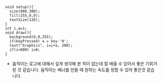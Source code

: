 ```
void setup(){
  size(800,300);
  fill(255,0,0);
  textSize(128);
}
int i,a=1;
void draw(){
  background(0,0,255);
  if(keyPressed) a = key-'0';
  text("Graphics", i=i+a, 200);
  if(i>800) i=0;
}
```
* 움직이는 로고에 대해서 깊게 생각해 본 적이 없는데 잘 배울 수 있어서 좋은 기회가 된 것 같습니다. 움직이는 배너를 만들 때 원하는 속도를 정할 수 있어 좋은것 같습니다.
